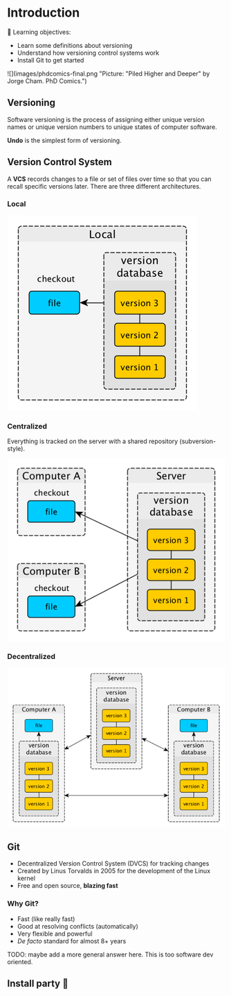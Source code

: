 # Introduction

📌 Learning objectives:

- Learn some definitions about versioning
- Understand how versioning control systems work
- Install Git to get started


![](images/phdcomics-final.png "Picture: "Piled Higher and Deeper" by Jorge
Cham. PhD Comics.")


## Versioning

Software versioning is the process of assigning either unique version names or
unique version numbers to unique states of computer software.

**Undo** is the simplest form of versioning.


## Version Control System

A **VCS** records changes to a file or set of files over time so that you can
recall specific versions later. There are three different architectures.


### Local

![](images/local.png)


### Centralized

Everything is tracked on the server with a shared repository (subversion-style).

![](images/centralized.png)


### Decentralized

![](images/decentralized.png)


## Git

- Decentralized Version Control System (DVCS) for tracking changes
- Created by Linus Torvalds in 2005 for the development of the Linux kernel
- Free and open source, **blazing fast**


### Why Git?

- Fast (like really fast)
- Good at resolving conflicts (automatically)
- Very flexible and powerful
- _De facto_ standard for almost 8+ years


TODO: maybe add a more general answer here. This is too software dev oriented.


## Install party 🎉
